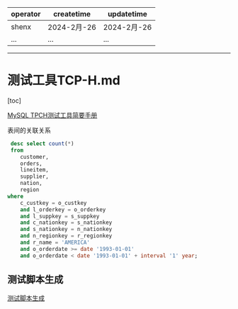 | operator | createtime | updatetime |
| ---- | ---- | ---- |
| shenx | 2024-2月-26 | 2024-2月-26  |
| ... | ... | ... |
---
# 测试工具TCP-H.md

[toc]

[MySQL TPCH测试工具简要手册](https://imysql.com/2012/12/21/tpch-for-mysql-manual.html)

表间的关联关系
```sql
 desc select count(*)
 from
    customer,
    orders,
    lineitem,
    supplier,
    nation,
    region
where
    c_custkey = o_custkey
    and l_orderkey = o_orderkey
    and l_suppkey = s_suppkey
    and c_nationkey = s_nationkey
    and s_nationkey = n_nationkey
    and n_regionkey = r_regionkey
    and r_name = 'AMERICA'
    and o_orderdate >= date '1993-01-01'
    and o_orderdate < date '1993-01-01' + interval '1' year;
```

## 测试脚本生成

[测试脚本生成](https://greatsql.cn/docs/8032-25/user-manual/10-optimze/3-2-benchmark-tpch.html)